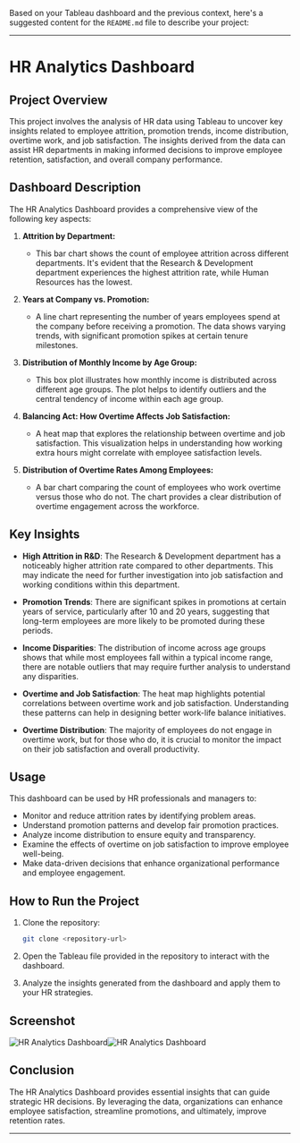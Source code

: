 Based on your Tableau dashboard and the previous context, here's a suggested content for the `README.md` file to describe your project:

---

# HR Analytics Dashboard

## Project Overview

This project involves the analysis of HR data using Tableau to uncover key insights related to employee attrition, promotion trends, income distribution, overtime work, and job satisfaction. The insights derived from the data can assist HR departments in making informed decisions to improve employee retention, satisfaction, and overall company performance.

## Dashboard Description

The HR Analytics Dashboard provides a comprehensive view of the following key aspects:

1. **Attrition by Department:**
   - This bar chart shows the count of employee attrition across different departments. It's evident that the Research & Development department experiences the highest attrition rate, while Human Resources has the lowest.

2. **Years at Company vs. Promotion:**
   - A line chart representing the number of years employees spend at the company before receiving a promotion. The data shows varying trends, with significant promotion spikes at certain tenure milestones.

3. **Distribution of Monthly Income by Age Group:**
   - This box plot illustrates how monthly income is distributed across different age groups. The plot helps to identify outliers and the central tendency of income within each age group.

4. **Balancing Act: How Overtime Affects Job Satisfaction:**
   - A heat map that explores the relationship between overtime and job satisfaction. This visualization helps in understanding how working extra hours might correlate with employee satisfaction levels.

5. **Distribution of Overtime Rates Among Employees:**
   - A bar chart comparing the count of employees who work overtime versus those who do not. The chart provides a clear distribution of overtime engagement across the workforce.

## Key Insights

- **High Attrition in R&D**: The Research & Development department has a noticeably higher attrition rate compared to other departments. This may indicate the need for further investigation into job satisfaction and working conditions within this department.
  
- **Promotion Trends**: There are significant spikes in promotions at certain years of service, particularly after 10 and 20 years, suggesting that long-term employees are more likely to be promoted during these periods.

- **Income Disparities**: The distribution of income across age groups shows that while most employees fall within a typical income range, there are notable outliers that may require further analysis to understand any disparities.

- **Overtime and Job Satisfaction**: The heat map highlights potential correlations between overtime work and job satisfaction. Understanding these patterns can help in designing better work-life balance initiatives.

- **Overtime Distribution**: The majority of employees do not engage in overtime work, but for those who do, it is crucial to monitor the impact on their job satisfaction and overall productivity.

## Usage

This dashboard can be used by HR professionals and managers to:

- Monitor and reduce attrition rates by identifying problem areas.
- Understand promotion patterns and develop fair promotion practices.
- Analyze income distribution to ensure equity and transparency.
- Examine the effects of overtime on job satisfaction to improve employee well-being.
- Make data-driven decisions that enhance organizational performance and employee engagement.

## How to Run the Project

1. Clone the repository:
   ```bash
   git clone <repository-url>
   ```

2. Open the Tableau file provided in the repository to interact with the dashboard.

3. Analyze the insights generated from the dashboard and apply them to your HR strategies.

## Screenshot

![HR Analytics Dashboard](HR.png)![HR Analytics Dashboard](https://github.com/user-attachments/assets/61dbbbf0-0d53-41dd-ba69-a1af14584f14)


## Conclusion

The HR Analytics Dashboard provides essential insights that can guide strategic HR decisions. By leveraging the data, organizations can enhance employee satisfaction, streamline promotions, and ultimately, improve retention rates.

--------------------------------------------------------------------------------------------------------------------------------------
